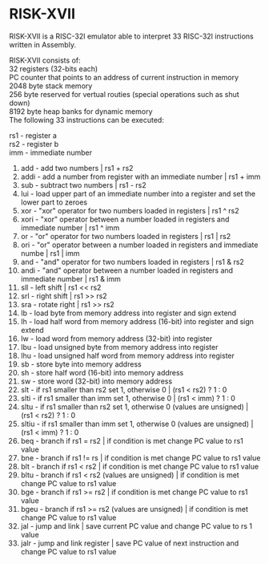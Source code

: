 # RISK-XVII
RISK-XVII is a RISC-32I emulator able to interpret 33 RISC-32I instructions written in Assembly.

RISK-XVII consists of:\
32 registers (32-bits each)\
PC counter that points to an address of current instruction in memory\
2048 byte stack memory\
256 byte reserved for vertual routies (special operations such as shut down)\
8192 byte heap banks for dynamic memory\
The following 33 instructions can be executed:

rs1 - register a\
rs2 - register b\
imm - immediate number

1. add - add two numbers | rs1 + rs2
2. addi - add a number from register with an immediate number | rs1 + imm
3. sub - subtract two numbers | rs1 - rs2
4. lui - load upper part of an immediate number into a register and set the lower part to zeroes
5. xor - "xor" operator for two numbers loaded in registers | rs1 ^ rs2
6. xori - "xor" operator between a number loaded in registers and immediate number | rs1 ^ imm
7. or - "or" operator for two numbers loaded in registers | rs1 | rs2
8. ori - "or" operator between a number loaded in registers and immediate numbe | rs1 | imm
9. and - "and" operator for two numbers loaded in registers | rs1 & rs2
10. andi - "and" operator between a number loaded in registers and immediate number | rs1 & imm
11. sll - left shift | rs1 << rs2
12. srl - right shift | rs1 >> rs2
13. sra - rotate right | rs1 >> rs2
14. lb - load byte from memory address into register and sign extend
15. lh - load half word from memory address (16-bit) into register and sign extend
16. lw - load word from memory address (32-bit) into register
17. lbu - load unsigned byte from memory address into register
18. lhu - load unsigned half word from memory address into register
19. sb - store byte into memory address
20. sh - store half word (16-bit) into memory address
21. sw - store word (32-bit) into memory address
22. slt - if rs1 smaller than rs2 set 1, otherwise 0 | (rs1 < rs2) ? 1 : 0
23. slti - if rs1 smaller than imm set 1, otherwise 0 | (rs1 < imm) ? 1 : 0
24. sltu - if rs1 smaller than rs2 set 1, otherwise 0 (values are unsigned) | (rs1 < rs2) ? 1 : 0
25. sltiu - if rs1 smaller than imm set 1, otherwise 0 (values are unsigned) | (rs1 < imm) ? 1 : 0
26. beq - branch if rs1 = rs2 | if condition is met change PC value to rs1 value
27. bne - branch if rs1 != rs | if condition is met change PC value to rs1 value
28. blt - branch if rs1 < rs2 | if condition is met change PC value to rs1 value
29. bltu - branch if rs1 < rs2 (values are unsigned) | if condition is met change PC value to rs1 value
30. bge - branch if rs1 >= rs2 | if condition is met change PC value to rs1 value
31. bgeu - branch if rs1 >= rs2 (values are unsigned) | if condition is met change PC value to rs1 value
32. jal - jump and link | save current PC value and change PC value to rs 1 value
33. jalr - jump and link register | save PC value of next instruction and change PC value to rs1 value
